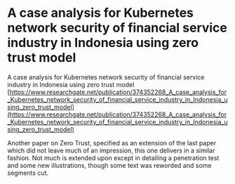 # A case analysis for Kubernetes network security of financial service industry in Indonesia using zero trust model
A case analysis for Kubernetes network security of financial service industry in Indonesia using zero trust model [https://www.researchgate.net/publication/374352268_A_case_analysis_for_Kubernetes_network_security_of_financial_service_industry_in_Indonesia_using_zero_trust_model](https://www.researchgate.net/publication/374352268_A_case_analysis_for_Kubernetes_network_security_of_financial_service_industry_in_Indonesia_using_zero_trust_model)

Another paper on Zero Trust, specified as an extension of the last paper which did not leave much of an impression, this one delivers in a similar fashion. Not much is extended upon except in detailing a penetration test and some new illustrations, though some text was reworded and some segments cut.
